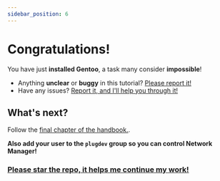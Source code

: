 ```yaml
---
sidebar_position: 6
---
```


# Congratulations!

You have just **installed Gentoo**, a task many consider **impossible**!

- Anything **unclear** or **buggy** in this tutorial? [Please report it!](https://github.com/Parinz/linux-surface-overlay)
- Have any issues? [Report it, and I'll help you through it!](https://github.com/Parinz/linux-surface-overlay)

## What's next?
Follow the [final chapter of the handbook.](https://wiki.gentoo.org/wiki/Handbook:AMD64/Installation/Finalizing).

**Also add your user to the `plugdev` group so you can control Network Manager!**

### [Please star the repo, it helps me continue my work!](https://github.com/Parinz/linux-surface-overlay)
